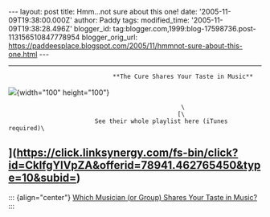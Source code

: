 \-\-- layout: post title: Hmm\...not sure about this one! date:
\'2005-11-09T19:38:00.000Z\' author: Paddy tags: modified\_time:
\'2005-11-09T19:38:28.496Z\' blogger\_id:
tag:blogger.com,1999:blog-17598736.post-113156510847778954
blogger\_orig\_url:
https://paddeesplace.blogspot.com/2005/11/hmmnot-sure-about-this-one.html
\-\--

  -----------------------------------------------------------------------------------------------------
                                 **The Cure Shares Your Taste in Music**

   ![](https://images.blogthings.com/whichmusiciansharesyourtasteinmusicquiz/the-cure.jpg){width="100"
                                              height="100"}
                                                    
                                                    \
                                                   [\
                            See their whole playlist here (iTunes required)\
   ](https://click.linksynergy.com/fs-bin/click?id=CkIfgYlVpZA&offerid=78941.462765450&type=10&subid=)
  -----------------------------------------------------------------------------------------------------

::: {align="center"}
[Which Musician (or Group) Shares Your Taste in
Music?](https://www.blogthings.com/whichmusiciansharesyourtasteinmusicquiz/)
:::
